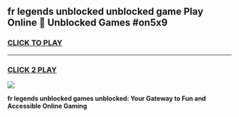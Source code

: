 
## fr legends unblocked unblocked game Play Online 👋 Unblocked Games #on5x9
<h3>
<a href="https://premium.freeplayer.one?title=fr_legends_unblocked&ref=21F">CLICK TO PLAY</a></h3>
<hr>

<h3>
<a href="https://premium.freeplayer.one?title=fr_legends_unblocked&ref=21F">CLICK 2 PLAY</a>
  
</h3>

<a href="https://premium.freeplayer.one?title=fr_legends_unblocked&ref=21F/"><img src="https://clearcache.store/games.png"></a>


**fr legends unblocked games unblocked: Your Gateway to Fun and Accessible Online Gaming**
